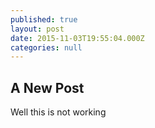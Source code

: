 ```yaml
---
published: true
layout: post
date: 2015-11-03T19:55:04.000Z
categories: null
---
```



## A New Post

Well this is not working
